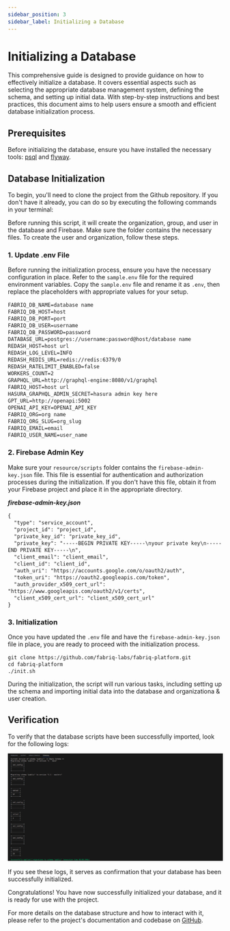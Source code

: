 ```yaml
---
sidebar_position: 3
sidebar_label: Initializing a Database
---
```


# Initializing a Database

This comprehensive guide is designed to provide guidance on how to effectively initialize a database. It covers essential aspects such as selecting the appropriate database management system, defining the schema, and setting up initial data. With step-by-step instructions and best practices, this document aims to help users ensure a smooth and efficient database initialization process.

## Prerequisites

Before initializing the database, ensure you have installed the necessary tools: [psql](https://www.postgresql.org/download/) and [flyway](https://flywaydb.org/).

## Database Initialization

To begin, you'll need to clone the project from the Github repository. If you don't have it already, you can do so by executing the following commands in your terminal:

Before running this script, it will create the organization, group, and user in the database and Firebase. Make sure the folder contains the necessary files. To create the user and organization, follow these steps.
### 1. Update .env File

Before running the initialization process, ensure you have the necessary configuration in place. Refer to the `sample.env` file for the required environment variables. Copy the `sample.env` file and rename it as `.env`, then replace the placeholders with appropriate values for your setup.

```
FABRIQ_DB_NAME=database name
FABRIQ_DB_HOST=host
FABRIQ_DB_PORT=port
FABRIQ_DB_USER=username
FABRIQ_DB_PASSWORD=password
DATABASE_URL=postgres://username:password@host/database name
REDASH_HOST=host url
REDASH_LOG_LEVEL=INFO
REDASH_REDIS_URL=redis://redis:6379/0
REDASH_RATELIMIT_ENABLED=false
WORKERS_COUNT=2
GRAPHQL_URL=http://graphql-engine:8080/v1/graphql
FABRIQ_HOST=host url
HASURA_GRAPHQL_ADMIN_SECRET=hasura admin key here
GPT_URL=http://openapi:5002
OPENAI_API_KEY=OPENAI_API_KEY
FABRIQ_ORG=org name
FABRIQ_ORG_SLUG=org_slug
FABRIQ_EMAIL=email
FABRIQ_USER_NAME=user_name
```
### 2. Firebase Admin Key

Make sure your `resource/scripts` folder contains the `firebase-admin-key.json` file. This file is essential for authentication and authorization processes during the initialization. If you don't have this file, obtain it from your Firebase project and place it in the appropriate directory.

**_firebase-admin-key.json_**

```
{
  "type": "service_account",
  "project_id": "project_id",
  "private_key_id": "private_key_id",
  "private_key": "-----BEGIN PRIVATE KEY-----\nyour private key\n-----END PRIVATE KEY-----\n",
  "client_email": "client_email",
  "client_id": "client_id",
  "auth_uri": "https://accounts.google.com/o/oauth2/auth",
  "token_uri": "https://oauth2.googleapis.com/token",
  "auth_provider_x509_cert_url": "https://www.googleapis.com/oauth2/v1/certs",
  "client_x509_cert_url": "client_x509_cert_url"
}

```
### 3. Initialization

Once you have updated the `.env` file and have the `firebase-admin-key.json` file in place, you are ready to proceed with the initialization process.

```shell
git clone https://github.com/fabriq-labs/fabriq-platform.git
cd fabriq-platform
./init.sh
```

During the initialization, the script will run various tasks, including setting up the schema and importing initial data into the database and organizationa & user creation.

## Verification

To verify that the database scripts have been successfully imported, look for the following logs:

![flyway_running](/img/flyway.png)

If you see these logs, it serves as confirmation that your database has been successfully initialized.

Congratulations! You have now successfully initialized your database, and it is ready for use with the project.

For more details on the database structure and how to interact with it, please refer to the project's documentation and codebase on [GitHub](https://github.com/fabriq-labs/fabriq-platform).
